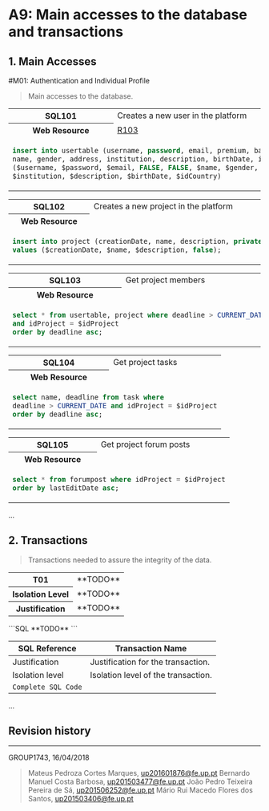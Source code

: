 # A9: Main accesses to the database and transactions
 
## 1. Main Accesses

#M01: Authentication and Individual Profile
 
> Main accesses to the database.
 


<table>
<tr>
<th>SQL101</th>
<td>Creates a new user in the platform</td>
</tr>
<tr>
<th>Web Resource</th>
<td><a href="https://github.com/mpcmarques/lbaw1743/blob/master/artifacts/A7/A7.md#r103-register-action">R103</a></td>
</tr>
<tr>
<td colspan='2'>
 
 ```SQL
insert into usertable (username, password, email, premium, banned, 
name, gender, address, institution, description, birthDate, idCountry) values 
($username, $password, $email, FALSE, FALSE, $name, $gender, $address, 
$institution, $description, $birthDate, $idCountry)
```
</td>
</tr>
</table>

<table>
<tr>
<th>SQL102</th>
<td>Creates a new project in the platform</td>
</tr>
<tr>
<th>Web Resource</th>
<td><a></a></td>
</tr>
<tr>
<td colspan='2'>

```SQL
insert into project (creationDate, name, description, private) 
values ($creationDate, $name, $description, false);
```
</td>
</tr>
</table>
 
<table>
<tr>
<th>SQL103</th>
<td>Get project members</td>
</tr>
<tr>
<th>Web Resource</th>
<td><a></a></td>
</tr>
<tr>
<td colspan='2'>
 
 ```SQL
select * from usertable, project where deadline > CURRENT_DATE 
and idProject = $idProject
order by deadline asc;
```
 </td>
</tr>
</table>

<table>
<tr>
<th>SQL104</th>
<td>Get project tasks</td>
</tr>
<tr>
<th>Web Resource</th>
<td><a></a></td>
</tr>
<tr>
<td colspan='2'>
 
```SQL
select name, deadline from task where 
deadline > CURRENT_DATE and idProject = $idProject
order by deadline asc;
```
</td>
</tr>
</table>

<table>
<tr>
<th>SQL105</th>
<td>Get project forum posts</td>
</tr>
<tr>
<th>Web Resource</th>
<td><a></a></td>
</tr>
<tr>
<td colspan='2'>
 
 ```SQL
select * from forumpost where idProject = $idProject
order by lastEditDate asc;
```
 </td>
</tr>
</table>



...
## 2. Transactions

> Transactions needed to assure the integrity of the data.
 
<table>
<tr>
<th>T01</th>
<td>**TODO**</td>
</tr>
<tr>
<th>Isolation Level</th>
<td>**TODO**</td>
</tr>
<tr>
<th>Justification</th>
<td>**TODO**</td>
</tr>
</table>
```SQL
**TODO**
```
 
| SQL Reference   | Transaction Name                    |
| --------------- | ----------------------------------- |
| Justification   | Justification for the transaction.  |
| Isolation level | Isolation level of the transaction. |
| `Complete SQL Code`                                   |
 
...
 

## Revision history

<!-- Changes made to the first submission:
1. Item 1
1. Item 2 -->

***

GROUP1743, 16/04/2018

> Mateus Pedroza Cortes Marques, up201601876@fe.up.pt
> Bernardo Manuel Costa Barbosa, up201503477@fe.up.pt
> João Pedro Teixeira Pereira de Sá, up201506252@fe.up.pt
> Mário Rui Macedo Flores dos Santos, up201503406@fe.up.pt

